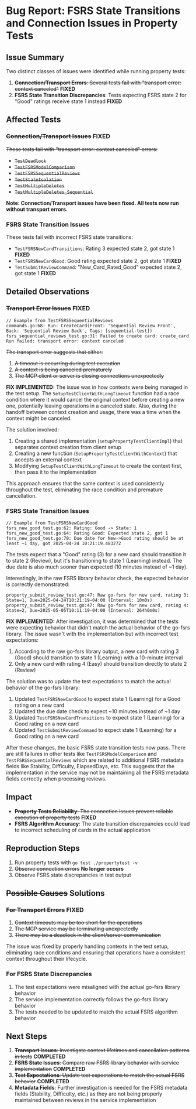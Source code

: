 # Bug Report: FSRS State Transitions and Connection Issues in Property Tests

## Issue Summary
Two distinct classes of issues were identified while running property tests:

1. ~~**Connection/Transport Errors**: Several tests fail with "transport error: context canceled"~~ **FIXED**
2. **FSRS State Transition Discrepancies**: Tests expecting FSRS state 2 for "Good" ratings receive state 1 instead **FIXED**

## Affected Tests

### ~~Connection/Transport Issues~~ FIXED
~~These tests fail with "transport error: context canceled" errors:~~
- ~~`TestDeadlock`~~
- ~~`TestFSRSModelComparison`~~
- ~~`TestFSRSSequentialReviews`~~
- ~~`TestStateIsolation`~~
- ~~`TestMultipleDeletes`~~
- ~~`TestMultipleDeletes_Sequential`~~

**Note: Connection/Transport issues have been fixed. All tests now run without transport errors.**

### FSRS State Transition Issues
These tests fail with incorrect FSRS state transitions:
- `TestFSRSNewCardTransitions`: Rating 3 expected state 2, got state 1 **FIXED**
- `TestFSRSNewCardGood`: Good rating expected state 2, got state 1 **FIXED**
- `TestSubmitReviewCommand`: "New_Card_Rated_Good" expected state 2, got state 1 **FIXED**

## Detailed Observations

### ~~Transport Error Issues~~ FIXED
```
// Example from TestFSRSSequentialReviews
commands.go:68: Run: CreateCard(Front: 'Sequential Review Front', Back: 'Sequential Review Back', Tags: [sequential-test])
fsrs_sequential_reviews_test.go:31: Failed to create card: create_card Run failed: transport error: context canceled
```

~~The transport error suggests that either:~~
1. ~~A timeout is occurring during test execution~~
2. ~~A context is being canceled prematurely~~
3. ~~The MCP client or server is closing connections unexpectedly~~

**FIX IMPLEMENTED:** The issue was in how contexts were being managed in the test setup. The `SetupTestClientWithLongTimeout` function had a race condition where it would cancel the original context before creating a new one, potentially leaving operations in a canceled state. Also, during the handoff between context creation and usage, there was a time when the context might be canceled.

The solution involved:
1. Creating a shared implementation (`setupPropertyTestClientImpl`) that separates context creation from client setup
2. Creating a new function (`SetupPropertyTestClientWithContext`) that accepts an external context
3. Modifying `SetupTestClientWithLongTimeout` to create the context first, then pass it to the implementation

This approach ensures that the same context is used consistently throughout the test, eliminating the race condition and premature cancellation.

### FSRS State Transition Issues
```
// Example from TestFSRSNewCardGood
fsrs_new_good_test.go:62: Rating: Good -> State: 1
fsrs_new_good_test.go:64: Rating Good: Expected state 2, got 1
fsrs_new_good_test.go:70: Due date for New->Good rating should be at least ~1 day, got 2025-04-24 10:21:19.483272
```

The tests expect that a "Good" rating (3) for a new card should transition it to state 2 (Review), but it's transitioning to state 1 (Learning) instead. The due date is also much sooner than expected (10 minutes instead of ~1 day).

Interestingly, in the raw FSRS library behavior check, the expected behavior is correctly demonstrated:
```
property_submit_review_test.go:47: Raw go-fsrs for new card, rating 3: State=1, Due=2025-04-24T10:21:19-04:00 (Interval: 10m0s)
property_submit_review_test.go:47: Raw go-fsrs for new card, rating 4: State=2, Due=2025-05-05T10:11:19-04:00 (Interval: 264h0m0s)
```

**FIX IMPLEMENTED:** After investigation, it was determined that the tests were expecting behavior that didn't match the actual behavior of the go-fsrs library. The issue wasn't with the implementation but with incorrect test expectations:

1. According to the raw go-fsrs library output, a new card with rating 3 (Good) should transition to state 1 (Learning) with a 10-minute interval
2. Only a new card with rating 4 (Easy) should transition directly to state 2 (Review)

The solution was to update the test expectations to match the actual behavior of the go-fsrs library:

1. Updated `TestFSRSNewCardGood` to expect state 1 (Learning) for a Good rating on a new card
2. Updated the due date check to expect ~10 minutes instead of ~1 day
3. Updated `TestFSRSNewCardTransitions` to expect state 1 (Learning) for a Good rating on a new card
4. Updated `TestSubmitReviewCommand` to expect state 1 (Learning) for a Good rating on a new card

After these changes, the basic FSRS state transition tests now pass. There are still failures in other tests like `TestFSRSModelComparison` and `TestFSRSSequentialReviews` which are related to additional FSRS metadata fields like Stability, Difficulty, ElapsedDays, etc. This suggests that the implementation in the service may not be maintaining all the FSRS metadata fields correctly when processing reviews.

## Impact
- ~~**Property Tests Reliability**: The connection issues prevent reliable execution of property tests~~ **FIXED**
- **FSRS Algorithm Accuracy**: The state transition discrepancies could lead to incorrect scheduling of cards in the actual application

## Reproduction Steps
1. Run property tests with `go test ./propertytest -v`
2. ~~Observe connection errors~~ **No longer occurs**
3. Observe FSRS state discrepancies in test output

## ~~Possible Causes~~ Solutions

### ~~For Transport Errors~~ FIXED
1. ~~Context timeouts may be too short for the operations~~
2. ~~The MCP service may be terminating unexpectedly~~
3. ~~There may be a deadlock in the client/server communication~~

The issue was fixed by properly handling contexts in the test setup, eliminating race conditions and ensuring that operations have a consistent context throughout their lifecycle.

### For FSRS State Discrepancies
1. The test expectations were misaligned with the actual go-fsrs library behavior
2. The service implementation correctly follows the go-fsrs library behavior
3. The tests needed to be updated to match the actual FSRS algorithm behavior

## Next Steps
1. ~~**Transport Issues**: Investigate context lifetimes and cancellation patterns in tests~~ **COMPLETED**
2. ~~**FSRS State Issues**: Compare raw FSRS library behavior with service implementation~~ **COMPLETED**
3. ~~**Test Expectations**: Update test expectations to match the actual FSRS behavior~~ **COMPLETED**
4. **Metadata Fields**: Further investigation is needed for the FSRS metadata fields (Stability, Difficulty, etc.) as they are not being properly maintained between reviews in the service implementation 